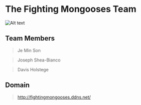 # The Fighting Mongooses Team

![Alt text](../image/figthingMongooses.PNG)


## Team Members

> Je Min Son

> Joseph Shea-Bianco

> Davis Holstege

## Domain 
> http://fightingmongooses.ddns.net/
